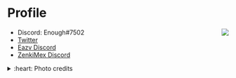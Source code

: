 # Profile

<img align='right' src="https://discord.c99.nl/widget/theme-4/754184329478799502.png"/>

- Discord: Enough#7502
- [Twitter](https://twitter.com/Enoughsdv)
- [Eazv Discord](http://discord.eazv.club)
- [ZenkiMex Discord](https://discord.gg/NBDD97H)

<details>
  <summary>:heart: Photo credits</summary>
    https://www.pixiv.net/en/users/11365815
</details>
